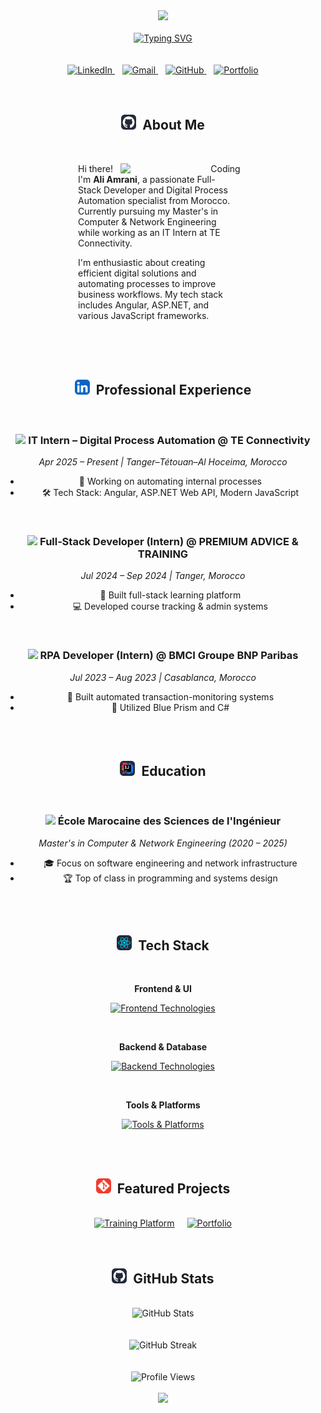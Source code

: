 <!-- Clean, Modern Header with Wave Animation -->
<div align="center">
  <img src="https://capsule-render.vercel.app/api?type=waving&color=0d1117&height=180&section=header&text=Ali%20Amrani&fontSize=50&animation=fadeIn&fontAlignY=35&desc=Full-Stack%20Developer%20|%20Digital%20Process%20Automation&descAlignY=55&descSize=15&fontColor=61dafb" />
</div>

<br />

<!-- Animated Typing Text -->
<div align="center">
  <a href="https://git.io/typing-svg"><img src="https://readme-typing-svg.herokuapp.com?font=Fira+Code&weight=600&size=22&pause=1000&color=61DAFB&center=true&vCenter=true&random=false&width=500&lines=Computer+Science+%26+Engineering+Student;Full-Stack+Developer;Digital+Process+Automation+Intern" alt="Typing SVG" /></a>
</div>

<br />
<br />

<!-- Social Links with Modern Icons -->
<div align="center">
  <a href="https://www.linkedin.com/in/ali-amrani-566361349/">
    <img src="https://img.shields.io/badge/LinkedIn-0077B5?style=for-the-badge&logo=linkedin&logoColor=white" alt="LinkedIn" />
  </a>
  &nbsp;&nbsp;
  <a href="mailto:ali.amrani.dev@gmail.com">
    <img src="https://img.shields.io/badge/Gmail-EA4335?style=for-the-badge&logo=gmail&logoColor=white" alt="Gmail" />
  </a>
  &nbsp;&nbsp;
  <a href="https://github.com/amrani350">
    <img src="https://img.shields.io/badge/GitHub-100000?style=for-the-badge&logo=github&logoColor=white" alt="GitHub" />
  </a>
  &nbsp;&nbsp;
  <a href="https://github.com/amrani350/portfolio">
    <img src="https://img.shields.io/badge/Portfolio-00B2FF?style=for-the-badge&logo=react&logoColor=white" alt="Portfolio" />
  </a>
</div>

<br />
<br />

<!-- About Me Section with Modern Design -->
<h2 align="center">
  <img src="https://raw.githubusercontent.com/tandpfun/skill-icons/main/icons/Github-Dark.svg" width="24px" height="24px" alt="About Me Icon">
  &nbsp;About Me
</h2>

<br />

<div align="center">
  <img align="right" alt="Coding" width="320" src="https://cdn.dribbble.com/users/1162077/screenshots/3848914/programmer.gif" />

  <div align="left" style="width: 50%; padding-right: 20px;">
    <p>
      Hi there! I'm <b>Ali Amrani</b>, a passionate Full-Stack Developer and Digital Process Automation specialist from Morocco. Currently pursuing my Master's in Computer & Network Engineering while working as an IT Intern at TE Connectivity.
    </p>
    <p>
      I'm enthusiastic about creating efficient digital solutions and automating processes to improve business workflows. My tech stack includes Angular, ASP.NET, and various JavaScript frameworks.
    </p>
  </div>
</div>

<br />
<br />
<br />

<!-- Professional Experience Section -->
<h2 align="center">
  <img src="https://raw.githubusercontent.com/tandpfun/skill-icons/main/icons/LinkedIn.svg" width="24px" height="24px" alt="Experience Icon">
  &nbsp;Professional Experience
</h2>

<br />

<div align="center">

### <img src="https://upload.wikimedia.org/wikipedia/commons/thumb/b/b1/TE_Connectivity_logo.svg/2560px-TE_Connectivity_logo.svg.png" height="25"> IT Intern – Digital Process Automation @ TE Connectivity

*Apr 2025 – Present | Tanger–Tétouan–Al Hoceima, Morocco*

- 🔧 Working on automating internal processes
- 🛠️ Tech Stack: Angular, ASP.NET Web API, Modern JavaScript

</div>

<br />

<div align="center">

### <img src="https://premiumadvicetraining.com/wp-content/uploads/2025/01/premiumadvicetraining-logo.png" height="25"> Full‑Stack Developer (Intern) @ PREMIUM ADVICE & TRAINING

*Jul 2024 – Sep 2024 | Tanger, Morocco*

- 🚀 Built full-stack learning platform
- 💻 Developed course tracking & admin systems

</div>

<br />

<div align="center">

### <img src="https://cdn6.aptoide.com/imgs/6/d/f/6df6f84f7c7bfbde0092e34f96f18a66_icon.png" height="25"> RPA Developer (Intern) @ BMCI Groupe BNP Paribas

*Jul 2023 – Aug 2023 | Casablanca, Morocco*

- 🤖 Built automated transaction-monitoring systems
- 🔄 Utilized Blue Prism and C#

</div>

<br />
<br />

<!-- Education Section -->
<h2 align="center">
  <img src="https://raw.githubusercontent.com/tandpfun/skill-icons/main/icons/Idea-Dark.svg" width="24px" height="24px" alt="Education Icon">
  &nbsp;Education
</h2>

<br />

<div align="center">

### <img src="https://www.emsi.ma/wp-content/uploads/2020/07/logo-emsi.png" height="25"> École Marocaine des Sciences de l'Ingénieur

*Master's in Computer & Network Engineering (2020 – 2025)*

- 🎓 Focus on software engineering and network infrastructure
- 🏆 Top of class in programming and systems design

</div>

<br />
<br />

<!-- Tech Stack Section -->
<h2 align="center">
  <img src="https://raw.githubusercontent.com/tandpfun/skill-icons/main/icons/React-Dark.svg" width="24px" height="24px" alt="Tech Stack Icon">
  &nbsp;Tech Stack
</h2>

<br />

<div align="center">
  <p align="center"><strong>Frontend & UI</strong></p>
  <p align="center">
    <a href="#"><img src="https://skillicons.dev/icons?i=angular,react,typescript,nextjs,html,css" alt="Frontend Technologies" /></a>
  </p>
  
  <br />
  
  <p align="center"><strong>Backend & Database</strong></p>
  <p align="center">
    <a href="#"><img src="https://skillicons.dev/icons?i=dotnet,nodejs,firebase,mongodb" alt="Backend Technologies" /></a>
  </p>
  
  <br />
  
  <p align="center"><strong>Tools & Platforms</strong></p>
  <p align="center">
    <a href="#"><img src="https://skillicons.dev/icons?i=git,docker,azure,vscode" alt="Tools & Platforms" /></a>
  </p>
</div>

<br />
<br />

<!-- Projects Section -->
<h2 align="center">
  <img src="https://raw.githubusercontent.com/tandpfun/skill-icons/main/icons/Git.svg" width="24px" height="24px" alt="Projects Icon">
  &nbsp;Featured Projects
</h2>

<br />

<div align="center" style="display: flex; justify-content: center; gap: 20px; flex-wrap: wrap;">
  <a href="https://www.premiumadvicetrainingacademy.com">
    <img src="https://github-readme-stats.vercel.app/api/pin/?username=amrani350&repo=training-platform&theme=react&hide_border=true" alt="Training Platform" />
  </a>
  
  <a href="https://github.com/amrani350/portfolio">
    <img src="https://github-readme-stats.vercel.app/api/pin/?username=amrani350&repo=portfolio&theme=react&hide_border=true" alt="Portfolio" />
  </a>
</div>

<br />
<br />

<!-- GitHub Stats Section -->
<h2 align="center">
  <img src="https://raw.githubusercontent.com/tandpfun/skill-icons/main/icons/Github-Dark.svg" width="24px" height="24px" alt="GitHub Stats Icon">
  &nbsp;GitHub Stats
</h2>

<br />

<div align="center">
  <img src="https://github-readme-stats.vercel.app/api?username=amrani350&show_icons=true&theme=react&border_color=61dafb&hide_border=true" alt="GitHub Stats" />
</div>

<br />
<br />

<div align="center">
  <img src="https://github-readme-streak-stats.herokuapp.com/?user=amrani350&theme=react&border=61dafb&hide_border=true" alt="GitHub Streak" />
</div>

<br />
<br />

<!-- Footer -->
<div align="center">
  <img src="https://komarev.com/ghpvc/?username=amrani350&style=for-the-badge&color=61dafb" alt="Profile Views" />
  <br /><br />
  <img src="https://capsule-render.vercel.app/api?type=waving&color=0d1117&height=100&section=footer&fontColor=61dafb" />
</div>


